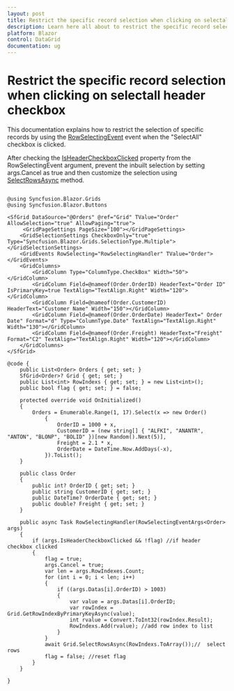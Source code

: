 ```yaml
---
layout: post
title: Restrict the specific record selection when clicking on selectall header checkbox
description: Learn here all about to restrict the specific record selection when clicking on selectall header checkbox
platform: Blazor
control: DataGrid
documentation: ug
---
```


# Restrict the specific record selection when clicking on selectall header checkbox

This documentation explains how to restrict the selection of specific records by using the [RowSelectingEvent](https://help.syncfusion.com/cr/blazor/Syncfusion.Blazor.Grids.RowSelectingEventArgs-1.html#Syncfusion_Blazor_Grids_RowSelectingEventArgs_1_IsHeaderCheckboxClicked) event when the "SelectAll" checkbox is clicked.

After checking the [IsHeaderCheckboxClicked](https://help.syncfusion.com/cr/blazor/Syncfusion.Blazor.Grids.RowSelectingEventArgs-1.html#Syncfusion_Blazor_Grids_RowSelectingEventArgs_1_IsHeaderCheckboxClicked)  property from the RowSelectingEvent argument, prevent the inbuilt selection by setting args.Cancel as true and then customize the selection using [SelectRowsAsync](https://help.syncfusion.com/cr/blazor/Syncfusion.Blazor.Grids.SfGrid-1.html#Syncfusion_Blazor_Grids_SfGrid_1_SelectRowsAsync_System_Int32___) method. 

```cshtml

@using Syncfusion.Blazor.Grids
@using Syncfusion.Blazor.Buttons

<SfGrid DataSource="@Orders" @ref="Grid" TValue="Order" AllowSelection="true" AllowPaging="true">
     <GridPageSettings PageSize="100"></GridPageSettings>
    <GridSelectionSettings CheckboxOnly="true" Type="Syncfusion.Blazor.Grids.SelectionType.Multiple"></GridSelectionSettings>
    <GridEvents RowSelecting="RowSelectingHandler" TValue="Order"></GridEvents>
    <GridColumns>
        <GridColumn Type="ColumnType.CheckBox" Width="50"></GridColumn>
        <GridColumn Field=@nameof(Order.OrderID) HeaderText="Order ID" IsPrimaryKey=true TextAlign="TextAlign.Right" Width="120"></GridColumn>
        <GridColumn Field=@nameof(Order.CustomerID) HeaderText="Customer Name" Width="150"></GridColumn>
        <GridColumn Field=@nameof(Order.OrderDate) HeaderText=" Order Date" Format="d" Type="ColumnType.Date" TextAlign="TextAlign.Right" Width="130"></GridColumn>
        <GridColumn Field=@nameof(Order.Freight) HeaderText="Freight" Format="C2" TextAlign="TextAlign.Right" Width="120"></GridColumn>
    </GridColumns>
</SfGrid>

@code {
    public List<Order> Orders { get; set; }
    SfGrid<Order>? Grid { get; set; }
    public List<int> RowIndexs { get; set; } = new List<int>();
    public bool flag { get; set; } = false;

    protected override void OnInitialized()
    {
        Orders = Enumerable.Range(1, 17).Select(x => new Order()
            {
                OrderID = 1000 + x,
                CustomerID = (new string[] { "ALFKI", "ANANTR", "ANTON", "BLONP", "BOLID" })[new Random().Next(5)],
                Freight = 2.1 * x,
                OrderDate = DateTime.Now.AddDays(-x),
            }).ToList();
    }

    public class Order
    {
        public int? OrderID { get; set; }
        public string CustomerID { get; set; }
        public DateTime? OrderDate { get; set; }
        public double? Freight { get; set; }
    }

    public async Task RowSelectingHandler(RowSelectingEventArgs<Order> args)
    {
        if (args.IsHeaderCheckboxClicked && !flag) //if header checkbox clicked
        {
            flag = true;
            args.Cancel = true;
            var len = args.RowIndexes.Count;
            for (int i = 0; i < len; i++)
            {
                if ((args.Datas[i].OrderID) > 1003)
                {
                    var value = args.Datas[i].OrderID;
                    var rowIndex = Grid.GetRowIndexByPrimaryKeyAsync(value);
                    int rvalue = Convert.ToInt32(rowIndex.Result);
                    RowIndexs.Add(rvalue); //add row index to list
                }
            }
            await Grid.SelectRowsAsync(RowIndexs.ToArray());//  select rows
            flag = false; //reset flag
        }
    }

}

```